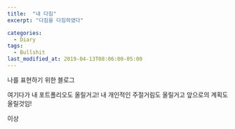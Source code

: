 ```yaml
---
title:  "내 다짐"
excerpt: "다짐을 다짐하였다"

categories:
  - Diary
tags:
  - Bullshit
last_modified_at: 2019-04-13T08:06:00-05:00 
---
```


나를 표현하기 위한 블로그

여기다가 내 포트폴리오도 올릴거고!
내 개인적인 주절거림도 올릴거고
앞으로의 계획도 올릴것임!

이상